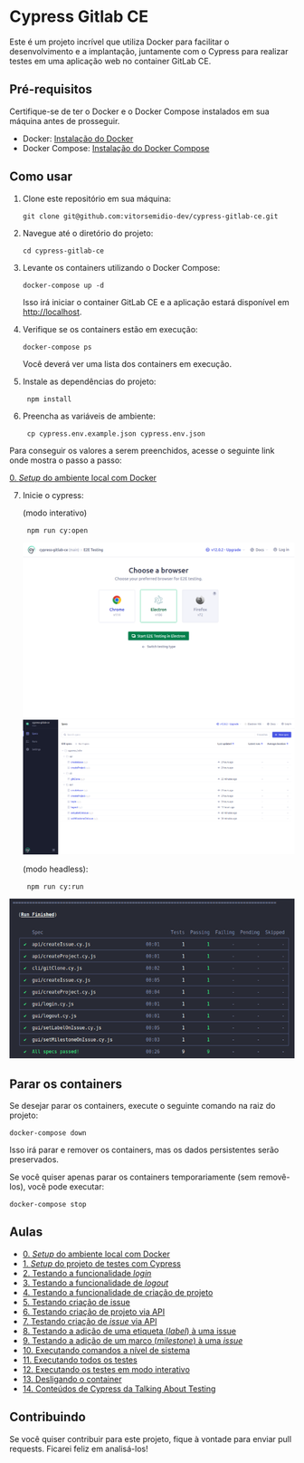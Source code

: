 # Cypress Gitlab CE

Este é um projeto incrível que utiliza Docker para facilitar o desenvolvimento e a implantação, juntamente com o Cypress para realizar testes em uma aplicação web no container GitLab CE.

## Pré-requisitos

Certifique-se de ter o Docker e o Docker Compose instalados em sua máquina antes de prosseguir.

- Docker: [Instalação do Docker](https://docs.docker.com/get-docker/)
- Docker Compose: [Instalação do Docker Compose](https://docs.docker.com/compose/install/)

## Como usar

1. Clone este repositório em sua máquina:

   ```shell
   git clone git@github.com:vitorsemidio-dev/cypress-gitlab-ce.git
   ```

2. Navegue até o diretório do projeto:

   ```shell
   cd cypress-gitlab-ce
   ```

3. Levante os containers utilizando o Docker Compose:

   ```shell
   docker-compose up -d
   ```

   Isso irá iniciar o container GitLab CE e a aplicação estará disponível em [http://localhost](http://localhost).

4. Verifique se os containers estão em execução:

   ```shell
   docker-compose ps
   ```

   Você deverá ver uma lista dos containers em execução.

5. Instale as dependências do projeto:

   ```shell
    npm install
   ```

6. Preencha as variáveis de ambiente:

   ```shell
    cp cypress.env.example.json cypress.env.json
   ```

Para conseguir os valores a serem preenchidos, acesse o seguinte link onde mostra o passo a passo:

[0. _Setup_ do ambiente local com Docker](./lessons/0.md)

7. Inicie o cypress:

   (modo interativo)

   ```shell
    npm run cy:open
   ```

   ![npm run cy:open](<.github/npm-run-cy-open(1).png>)
   ![npm run cy:open](<.github/npm-run-cy-open(2).png>)

   (modo headless):

   ```shell
    npm run cy:run
   ```

![npm run cy:run](.github/npm-run-cy-run.png)

## Parar os containers

Se desejar parar os containers, execute o seguinte comando na raiz do projeto:

```shell
docker-compose down
```

Isso irá parar e remover os containers, mas os dados persistentes serão preservados.

Se você quiser apenas parar os containers temporariamente (sem removê-los), você pode executar:

```shell
docker-compose stop
```

## Aulas

- [0. _Setup_ do ambiente local com Docker](./lessons/0.md)
- [1. _Setup_ do projeto de testes com Cypress](./lessons/1.md)
- [2. Testando a funcionalidade _login_](./lessons/2.md)
- [3. Testando a funcionalidade de _logout_](./lessons/3.md)
- [4. Testando a funcionalidade de criação de projeto](./lessons/4.md)
- [5. Testando criação de issue](./lessons/5.md)
- [6. Testando criação de projeto via API](./lessons/6.md)
- [7. Testando criação de _issue_ via API](./lessons/7.md)
- [8. Testando a adição de uma etiqueta (_label_) à uma issue](./lessons/8.md)
- [9. Testando a adição de um marco (_milestone_) à uma _issue_](./lessons/9.md)
- [10. Executando comandos a nível de sistema](./lessons/10.md)
- [11. Executando todos os testes](./lessons/11.md)
- [12. Executando os testes em modo interativo](./lessons/12.md)
- [13. Desligando o container](./lessons/13.md)
- [14. Conteúdos de Cypress da Talking About Testing](./lessons/14.md)

## Contribuindo

Se você quiser contribuir para este projeto, fique à vontade para enviar pull requests. Ficarei feliz em analisá-los!
